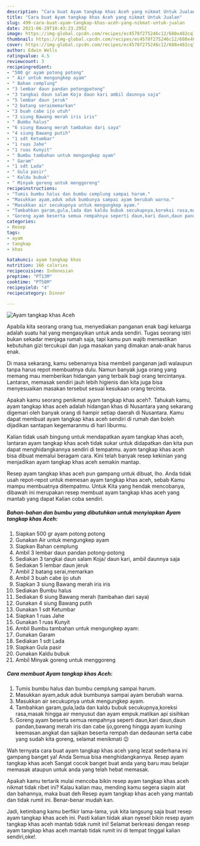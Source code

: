 ```yaml
---
description: "Cara buat Ayam tangkap khas Aceh yang nikmat Untuk Jualan"
title: "Cara buat Ayam tangkap khas Aceh yang nikmat Untuk Jualan"
slug: 499-cara-buat-ayam-tangkap-khas-aceh-yang-nikmat-untuk-jualan
date: 2021-06-29T10:43:23.295Z
image: https://img-global.cpcdn.com/recipes/ec4578f275246c12/680x482cq70/ayam-tangkap-khas-aceh-foto-resep-utama.jpg
thumbnail: https://img-global.cpcdn.com/recipes/ec4578f275246c12/680x482cq70/ayam-tangkap-khas-aceh-foto-resep-utama.jpg
cover: https://img-global.cpcdn.com/recipes/ec4578f275246c12/680x482cq70/ayam-tangkap-khas-aceh-foto-resep-utama.jpg
author: Edwin Wells
ratingvalue: 4.5
reviewcount: 3
recipeingredient:
- "500 gr ayam potong potong"
- " Air untuk mengungkep ayam"
- " Bahan cemplung"
- "3 lembar daun pandan potongpotong"
- "3 tangkai daun salam Koja daun kari ambil daunnya saja"
- "5 lembar daun jeruk"
- "2 batang seraimemarkan"
- "3 buah cabe ijo utuh"
- "3 siung Bawang merah iris iris"
- " Bumbu halus"
- "6 siung Bawang merah tambahan dari saya"
- "4 siung Bawang putih"
- "1 sdt Ketumbar"
- "1 ruas Jahe"
- "1 ruas Kunyit"
- " Bumbu tambahan untuk mengungkep ayam"
- " Garam"
- "1 sdt Lada"
- " Gula pasir"
- " Kaldu bubuk"
- " Minyak goreng untuk menggoreng"
recipeinstructions:
- "Tumis bumbu halus dan bumbu cemplung sampai harum."
- "Masukkan ayam,aduk aduk bumbunya sampai ayam berubah warna."
- "Masukkan air secukupnya untuk mengungkep ayam."
- "Tambahkan garam,gula,lada dan kaldu bubuk secukupnya,koreksi rasa,masak hingga air menyusut dan ayam empuk.matikan api sisihkan"
- "Goreng ayam beserta semua rempahnya seperti daun,kari daun,daun pandan,bawang merah iris dan cabe ijo,goreng hingga ayam kuning keemasan.angkat dan sajikan beserta rempah dan dedaunan serta cabe yang sudah kita goreng, selamat menikmati 😉"
categories:
- Resep
tags:
- ayam
- tangkap
- khas

katakunci: ayam tangkap khas 
nutrition: 166 calories
recipecuisine: Indonesian
preptime: "PT13M"
cooktime: "PT58M"
recipeyield: "4"
recipecategory: Dinner

---
```



![Ayam tangkap khas Aceh](https://img-global.cpcdn.com/recipes/ec4578f275246c12/680x482cq70/ayam-tangkap-khas-aceh-foto-resep-utama.jpg)

Apabila kita seorang orang tua, menyediakan panganan enak bagi keluarga adalah suatu hal yang mengasyikan untuk anda sendiri. Tugas seorang istri bukan sekadar menjaga rumah saja, tapi kamu pun wajib memastikan kebutuhan gizi tercukupi dan juga masakan yang dimakan anak-anak harus enak.

Di masa  sekarang, kamu sebenarnya bisa membeli panganan jadi walaupun tanpa harus repot membuatnya dulu. Namun banyak juga orang yang memang mau memberikan hidangan yang terbaik bagi orang tercintanya. Lantaran, memasak sendiri jauh lebih higienis dan kita juga bisa menyesuaikan masakan tersebut sesuai kesukaan orang tercinta. 



Apakah kamu seorang penikmat ayam tangkap khas aceh?. Tahukah kamu, ayam tangkap khas aceh adalah hidangan khas di Nusantara yang sekarang digemari oleh banyak orang di hampir setiap daerah di Nusantara. Kamu dapat membuat ayam tangkap khas aceh sendiri di rumah dan boleh dijadikan santapan kegemaranmu di hari liburmu.

Kalian tidak usah bingung untuk mendapatkan ayam tangkap khas aceh, lantaran ayam tangkap khas aceh tidak sukar untuk didapatkan dan kita pun dapat menghidangkannya sendiri di tempatmu. ayam tangkap khas aceh bisa dibuat memalui beragam cara. Kini telah banyak resep kekinian yang menjadikan ayam tangkap khas aceh semakin mantap.

Resep ayam tangkap khas aceh pun gampang untuk dibuat, lho. Anda tidak usah repot-repot untuk memesan ayam tangkap khas aceh, sebab Kamu mampu membuatnya ditempatmu. Untuk Kita yang hendak mencobanya, dibawah ini merupakan resep membuat ayam tangkap khas aceh yang mantab yang dapat Kalian coba sendiri.

<!--inarticleads1-->

##### Bahan-bahan dan bumbu yang dibutuhkan untuk menyiapkan Ayam tangkap khas Aceh:

1. Siapkan 500 gr ayam potong potong
1. Gunakan  Air untuk mengungkep ayam
1. Siapkan  Bahan cemplung
1. Ambil 3 lembar daun pandan potong-potong
1. Sediakan 3 tangkai daun salam Koja/ daun kari, ambil daunnya saja
1. Sediakan 5 lembar daun jeruk
1. Ambil 2 batang serai,memarkan
1. Ambil 3 buah cabe ijo utuh
1. Siapkan 3 siung Bawang merah iris iris
1. Sediakan  Bumbu halus
1. Sediakan 6 siung Bawang merah (tambahan dari saya)
1. Gunakan 4 siung Bawang putih
1. Gunakan 1 sdt Ketumbar
1. Siapkan 1 ruas Jahe
1. Gunakan 1 ruas Kunyit
1. Ambil  Bumbu tambahan untuk mengungkep ayam:
1. Gunakan  Garam
1. Sediakan 1 sdt Lada
1. Siapkan  Gula pasir
1. Gunakan  Kaldu bubuk
1. Ambil  Minyak goreng untuk menggoreng




<!--inarticleads2-->

##### Cara membuat Ayam tangkap khas Aceh:

1. Tumis bumbu halus dan bumbu cemplung sampai harum.
1. Masukkan ayam,aduk aduk bumbunya sampai ayam berubah warna.
1. Masukkan air secukupnya untuk mengungkep ayam.
1. Tambahkan garam,gula,lada dan kaldu bubuk secukupnya,koreksi rasa,masak hingga air menyusut dan ayam empuk.matikan api sisihkan
1. Goreng ayam beserta semua rempahnya seperti daun,kari daun,daun pandan,bawang merah iris dan cabe ijo,goreng hingga ayam kuning keemasan.angkat dan sajikan beserta rempah dan dedaunan serta cabe yang sudah kita goreng, selamat menikmati 😉




Wah ternyata cara buat ayam tangkap khas aceh yang lezat sederhana ini gampang banget ya! Anda Semua bisa menghidangkannya. Resep ayam tangkap khas aceh Sangat cocok banget buat anda yang baru mau belajar memasak ataupun untuk anda yang telah hebat memasak.

Apakah kamu tertarik mulai mencoba bikin resep ayam tangkap khas aceh nikmat tidak ribet ini? Kalau kalian mau, mending kamu segera siapin alat dan bahannya, maka buat deh Resep ayam tangkap khas aceh yang mantab dan tidak rumit ini. Benar-benar mudah kan. 

Jadi, ketimbang kamu berfikir lama-lama, yuk kita langsung saja buat resep ayam tangkap khas aceh ini. Pasti kalian tiidak akan nyesel bikin resep ayam tangkap khas aceh mantab tidak rumit ini! Selamat berkreasi dengan resep ayam tangkap khas aceh mantab tidak rumit ini di tempat tinggal kalian sendiri,oke!.

